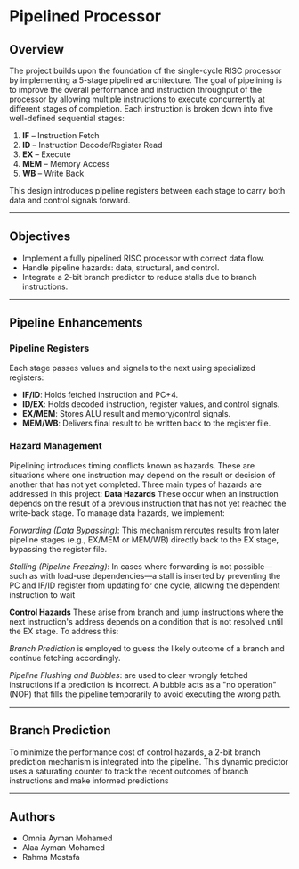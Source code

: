 # Pipelined Processor

## Overview

The project builds upon the foundation of the single-cycle RISC processor by implementing a 5-stage pipelined architecture. The goal of pipelining is to improve the overall performance and instruction throughput of the processor by allowing multiple instructions to execute concurrently at different stages of completion. Each instruction is broken down into five well-defined sequential stages:

1. **IF** – Instruction Fetch  
2. **ID** – Instruction Decode/Register Read  
3. **EX** – Execute  
4. **MEM** – Memory Access  
5. **WB** – Write Back

This design introduces pipeline registers between each stage to carry both data and control signals forward.

---

## Objectives

- Implement a fully pipelined RISC processor with correct data flow.
- Handle pipeline hazards: data, structural, and control.
- Integrate a 2-bit branch predictor to reduce stalls due to branch instructions.

---

##  Pipeline Enhancements

###  Pipeline Registers
Each stage passes values and signals to the next using specialized registers:
- **IF/ID**: Holds fetched instruction and PC+4.
- **ID/EX**: Holds decoded instruction, register values, and control signals.
- **EX/MEM**: Stores ALU result and memory/control signals.
- **MEM/WB**: Delivers final result to be written back to the register file.

### Hazard Management
Pipelining introduces timing conflicts known as hazards. These are situations where one instruction may depend on the result or decision of another that has not yet completed. Three main types of hazards are addressed in this project:
**Data Hazards**
These occur when an instruction depends on the result of a previous instruction that has not yet reached the write-back stage. To manage data hazards, we implement:

*Forwarding (Data Bypassing)*: This mechanism reroutes results from later pipeline stages (e.g., EX/MEM or MEM/WB) directly back to the EX stage, bypassing the register file.

*Stalling (Pipeline Freezing)*: In cases where forwarding is not possible—such as with load-use dependencies—a stall is inserted by preventing the PC and IF/ID register from updating for one cycle, allowing the dependent instruction to wait

**Control Hazards**
These arise from branch and jump instructions where the next instruction's address depends on a condition that is not resolved until the EX stage. To address this:

*Branch Prediction* is employed to guess the likely outcome of a branch and continue fetching accordingly.

*Pipeline Flushing and Bubbles*: are used to clear wrongly fetched instructions if a prediction is incorrect. A bubble acts as a "no operation" (NOP) that fills the pipeline temporarily to avoid executing the wrong path.

---

## Branch Prediction

To minimize the performance cost of control hazards, a 2-bit branch prediction mechanism is integrated into the pipeline. This dynamic predictor uses a saturating counter to track the recent outcomes of branch instructions and make informed predictions

---

## Authors

- Omnia Ayman Mohamed  
- Alaa Ayman Mohamed  
- Rahma Mostafa  



